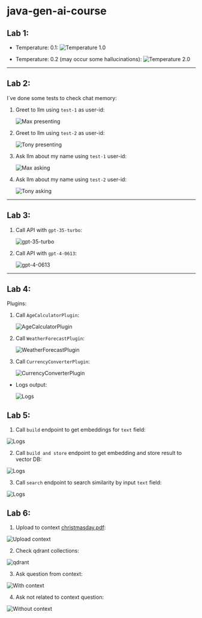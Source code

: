 # java-gen-ai-course

## Lab 1:

- Temperature: 0.1:
  <img src="img/lab_01_temperature_1_0.png" alt="Temperature 1.0">

- Temperature: 0.2 (may occur some hallucinations):
  <img src="img/lab_01_temperature_1_0.png" alt="Temperature 2.0">

---

## Lab 2:

I`ve done some tests to check chat memory:

1. Greet to llm using `test-1` as user-id:

   <img src="img/lab_02_name_test_1.png" alt="Max presenting">

2. Greet to llm using `test-2` as user-id:

   <img src="img/lab_02_name_test_2.png" alt="Tony presenting">

3. Ask llm about my name using `test-1` user-id:

   <img src="img/lab_02_name_test_3.png" alt="Max asking">

4. Ask llm about my name using `test-2` user-id:

   <img src="img/lab_02_name_test_4.png" alt="Tony asking">

---

## Lab 3:

1. Call API with `gpt-35-turbo`:

   <img src="img/lab_03_model_gpt_35_turbo.png" alt="gpt-35-turbo">

2. Call API with `gpt-4-0613`:

   <img src="img/lab_03_model_gpt_4_0613.png" alt="gpt-4-0613">

---

## Lab 4:

Plugins:

1. Call `AgeCalculatorPlugin`:

   <img src="img/lab_04_calculate_age_plugin.png" alt="AgeCalculatorPlugin">

2. Call `WeatherForecastPlugin`:

   <img src="img/lab_04_weather_forecast_plugin.png" alt="WeatherForecastPlugin">

3. Call `CurrencyConverterPlugin`:

   <img src="img/lab_04_currency_converter_plugin.png" alt="CurrencyConverterPlugin">

- Logs output:

  <img src="img/lab_04_logs_output.png" alt="Logs">

## Lab 5:

1. Call `build` endpoint to get embeddings for `text` field:

  <img src="img/lab_05_build_endpoint.png" alt="Logs">

2. Call `build and store` endpoint to get embedding and store result to vector DB:

  <img src="img/lab_05_build_and_store.png" alt="Logs">

3. Call `search` endpoint to search similarity by input `text` field:

  <img src="img/lab_05_search_endpoint.png" alt="Logs">

## Lab 6:

1. Upload to context [christmasday.pdf](docs/christmasday.pdf):

<img src="img/lab_06_upload_context.png" alt="Upload context">

2. Check qdrant collections:

<img src="img/lab_06_qdrant_points.png" alt="qdrant">

3. Ask question from context:

<img src="img/lab_06_with_context.png" alt="With context">

4. Ask not related to context question:

<img src="img/lab_06_no_context.png" alt="Without context">
